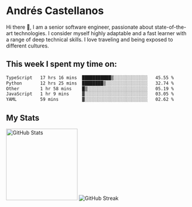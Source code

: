 # Andrés Castellanos

Hi there 👋, I am a senior software engineer, passionate about state-of-the-art technologies. I consider myself highly adaptable and a fast learner with a range of deep technical skills. I love traveling and being exposed to different cultures.

## This week I spent my time on:

<!--START_SECTION:waka-->

```txt
TypeScript   17 hrs 16 mins  ███████████▒░░░░░░░░░░░░░   45.55 %
Python       12 hrs 25 mins  ████████▒░░░░░░░░░░░░░░░░   32.74 %
Other        1 hr 58 mins    █▒░░░░░░░░░░░░░░░░░░░░░░░   05.19 %
JavaScript   1 hr 9 mins     ▓░░░░░░░░░░░░░░░░░░░░░░░░   03.05 %
YAML         59 mins         ▓░░░░░░░░░░░░░░░░░░░░░░░░   02.62 %
```

<!--END_SECTION:waka-->

## My Stats

<img height="195" src="https://github-readme-stats.vercel.app/api?username=andrescv&show_icons=true&theme=onedark&hide_border=true&card_width=495" alt="GitHub Stats" />

<img src="https://streak-stats.demolab.com?user=andrescv&theme=one-dark-pro&hide_border=true" alt="GitHub Streak" />

